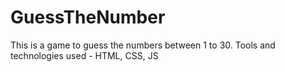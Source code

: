 # GuessTheNumber
This is a game to guess the numbers between 1 to 30.
Tools and technologies used - HTML, CSS, JS
